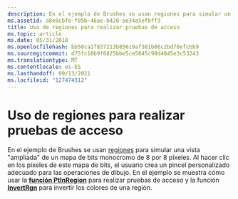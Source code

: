 ```yaml
---
description: En el ejemplo de Brushes se usan regiones para simular un mapa de bits monocromo de \# &0034;zoomed&0034; vista de un mapa de bits monocromo de 8 x \# 8 píxeles.
ms.assetid: a8e0cbfe-f05b-46ae-b420-ae34a5efbff3
title: Uso de regiones para realizar pruebas de acceso
ms.topic: article
ms.date: 05/31/2018
ms.openlocfilehash: bb50ca1f837213b85619af381b86c2bd76efcbb9
ms.sourcegitcommit: d75fc10b9f0825bbe5ce5045c90d4045e3c53243
ms.translationtype: MT
ms.contentlocale: es-ES
ms.lasthandoff: 09/13/2021
ms.locfileid: "127474312"
---
```

# <a name="using-regions-to-perform-hit-testing"></a>Uso de regiones para realizar pruebas de acceso

En el ejemplo de Brushes se usan [regiones](brushes.md) para simular una vista "ampliada" de un mapa de bits monocromo de 8 por 8 píxeles. Al hacer clic en los píxeles de este mapa de bits, el usuario crea un pincel personalizado adecuado para las operaciones de dibujo. En el ejemplo se muestra cómo usar la [**función PtInRegion**](/windows/desktop/api/Wingdi/nf-wingdi-ptinregion) para realizar pruebas de acceso y la función [**InvertRgn**](/windows/desktop/api/Wingdi/nf-wingdi-invertrgn) para invertir los colores de una región.

 

 




